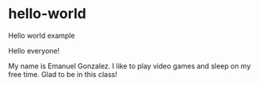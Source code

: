 # hello-world
Hello world example

Hello everyone!

My name is Emanuel Gonzalez. I like to play video games and sleep on my free time. Glad to be in this class! 
